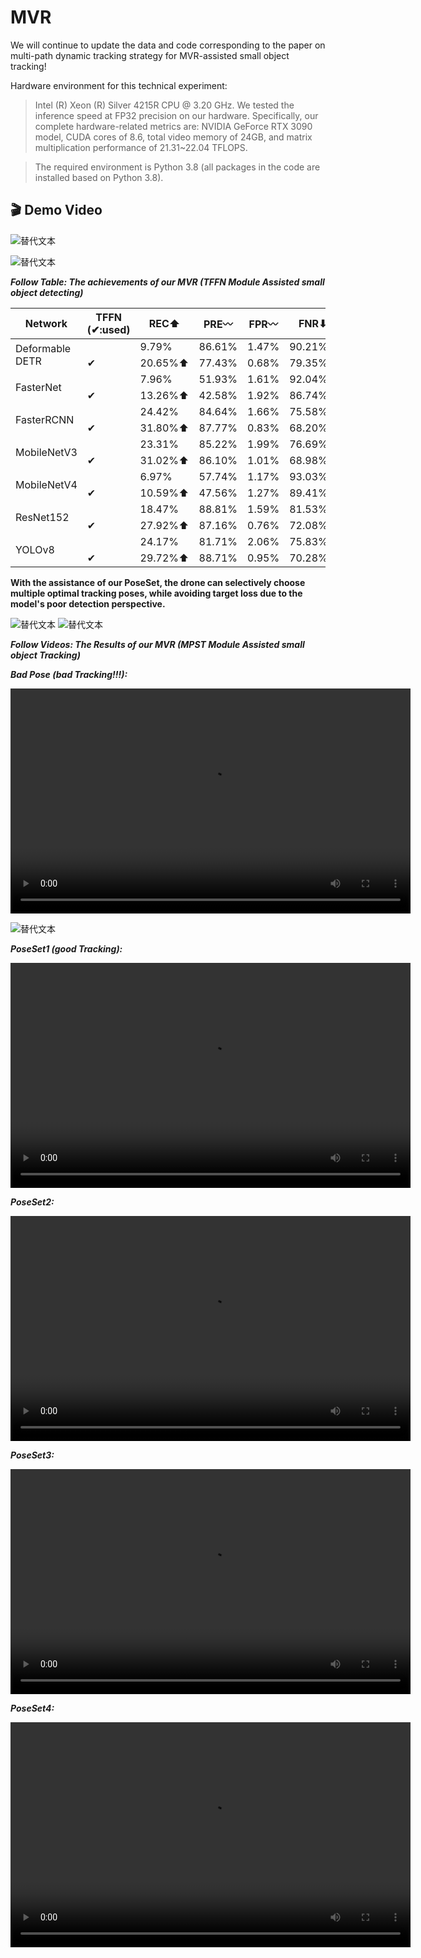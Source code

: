 # MVR
We will continue to update the data and code corresponding to the paper on multi-path dynamic tracking strategy for MVR-assisted small object tracking!

Hardware environment for this technical experiment: 

>Intel (R) Xeon (R) Silver 4215R CPU @ 3.20 GHz. We tested the inference speed at FP32 precision on our hardware. Specifically, our complete hardware-related metrics are: NVIDIA GeForce RTX 3090 model, CUDA cores of 8.6, total video memory of 24GB, and matrix multiplication performance of 21.31~22.04 TFLOPS.

>The required environment is Python 3.8 (all packages in the code are installed based on Python 3.8).


## 🎬 Demo Video
![替代文本](./paper_graph/1.gif)



![替代文本](./paper_graph/9.svg)

***Follow Table: The achievements of our MVR (TFFN Module Assisted small object detecting)***
<table>
  <thead>
    <tr>
      <th>Network</th>
      <th>TFFN (✔:used)</th>
      <th>REC⬆</th>
      <th>PRE〰</th>
      <th>FPR〰</th>
      <th>FNR⬇</th>
      <th>F1-score⬆</th>
      <th>mAP@0.5:0.95⬆</th>
      <th>mAP@0.75⬆</th>
      <th>mAP@0.5⬆</th>
    </tr>
  </thead>
  <tbody>
    <tr>
      <td rowspan="2">Deformable DETR</td>
      <td></td>
      <td>9.79%</td>
      <td>86.61%</td>
      <td>1.47%</td>
      <td>90.21%</td>
      <td>17.59%</td>
      <td>24.30%</td>
      <td>26.12%</td>
      <td>41.69%</td>
    </tr>
    <tr>
      <td>✔</td>
      <td>20.65%⬆</td>
      <td>77.43%</td>
      <td>0.68%</td>
      <td>79.35%⬇</td>
      <td>32.60%⬆</td>
      <td>41.85%⬆</td>
      <td>42.89%⬆</td>
      <td>76.11%⬆</td>
    </tr>
    <tr>
      <td rowspan="2">FasterNet</td>
      <td></td>
      <td>7.96%</td>
      <td>51.93%</td>
      <td>1.61%</td>
      <td>92.04%</td>
      <td>13.80%</td>
      <td>15.30%</td>
      <td>12.63%</td>
      <td>32.31%</td>
    </tr>
    <tr>
      <td>✔</td>
      <td>13.26%⬆</td>
      <td>42.58%</td>
      <td>1.92%</td>
      <td>86.74%⬇</td>
      <td>20.23%⬆</td>
      <td>18.40%⬆</td>
      <td>14.60%⬆</td>
      <td>40.23%⬆</td>
    </tr>
    <tr>
      <td rowspan="2">FasterRCNN</td>
      <td></td>
      <td>24.42%</td>
      <td>84.64%</td>
      <td>1.66%</td>
      <td>75.58%</td>
      <td>37.90%</td>
      <td>51.38%</td>
      <td>60.82%</td>
      <td>76.42%</td>
    </tr>
    <tr>
      <td>✔</td>
      <td>31.80%⬆</td>
      <td>87.77%</td>
      <td>0.83%</td>
      <td>68.20%⬇</td>
      <td>46.69%⬆</td>
      <td>58.45%⬆</td>
      <td>68.26%⬆</td>
      <td>88.86%⬆</td>
    </tr>
    <tr>
      <td rowspan="2">MobileNetV3</td>
      <td></td>
      <td>23.31%</td>
      <td>85.22%</td>
      <td>1.99%</td>
      <td>76.69%</td>
      <td>36.60%</td>
      <td>47.73%</td>
      <td>55.72%</td>
      <td>73.45%</td>
    </tr>
    <tr>
      <td>✔</td>
      <td>31.02%⬆</td>
      <td>86.10%</td>
      <td>1.01%</td>
      <td>68.98%⬇</td>
      <td>45.61%⬆</td>
      <td>54.74%⬆</td>
      <td>62.36%⬆</td>
      <td>86.77%⬆</td>
    </tr>
    <tr>
      <td rowspan="2">MobileNetV4</td>
      <td></td>
      <td>6.97%</td>
      <td>57.74%</td>
      <td>1.17%</td>
      <td>93.03%</td>
      <td>12.44%</td>
      <td>17.90%</td>
      <td>15.04%</td>
      <td>37.30%</td>
    </tr>
    <tr>
      <td>✔</td>
      <td>10.59%⬆</td>
      <td>47.56%</td>
      <td>1.27%</td>
      <td>89.41%⬇</td>
      <td>17.32%⬆</td>
      <td>20.36%⬆</td>
      <td>15.99%⬆</td>
      <td>44.67%⬆</td>
    </tr>
    <tr>
      <td rowspan="2">ResNet152</td>
      <td></td>
      <td>18.47%</td>
      <td>88.81%</td>
      <td>1.59%</td>
      <td>81.53%</td>
      <td>30.59%</td>
      <td>46.10%</td>
      <td>53.55%</td>
      <td>71.35%</td>
    </tr>
    <tr>
      <td>✔</td>
      <td>27.92%⬆</td>
      <td>87.16%</td>
      <td>0.76%</td>
      <td>72.08%⬇</td>
      <td>42.29%⬆</td>
      <td>55.11%⬆</td>
      <td>62.66%⬆</td>
      <td>87.41%⬆</td>
    </tr>
    <tr>
      <td rowspan="2">YOLOv8</td>
      <td></td>
      <td>24.17%</td>
      <td>81.71%</td>
      <td>2.06%</td>
      <td>75.83%</td>
      <td>37.30%</td>
      <td>55.36%</td>
      <td>66.98%</td>
      <td>78.54%</td>
    </tr>
    <tr>
      <td>✔</td>
      <td>29.72%⬆</td>
      <td>88.71%</td>
      <td>0.95%</td>
      <td>70.28%⬇</td>
      <td>44.53%⬆</td>
      <td>61.55%⬆</td>
      <td>72.93%⬆</td>
      <td>89.85%⬆</td>
    </tr>
  </tbody>
</table>



**With the assistance of our PoseSet, the drone can selectively choose multiple optimal tracking poses, while avoiding target loss due to the model's poor detection perspective.**

![替代文本](./paper_graph/001.svg)
![替代文本](./paper_graph/002.svg)

***Follow Videos: The Results of our MVR (MPST Module Assisted small object Tracking)***

***Bad Pose (bad Tracking!!!):***

<video width="640" height="360" controls>
  <source src="./90°20m_track_video.mp4" type="video/mp4">
  你的浏览器不支持 video 标签，请升级浏览器。
</video>

![替代文本](./paper_graph/004.svg)

***PoseSet1 (good Tracking):***

<video width="640" height="360" controls>
  <source src="./right_45°20m_track_video.mp4" type="video/mp4">
  你的浏览器不支持 video 标签，请升级浏览器。
</video>

***PoseSet2:***

<video width="640" height="360" controls>
  <source src="./right_45°20m_track_video.mp4" type="video/mp4">
  你的浏览器不支持 video 标签，请升级浏览器。
</video>

***PoseSet3:***

<video width="640" height="360" controls>
  <source src="./left_45°15m_track_video.mp4" type="video/mp4">
  你的浏览器不支持 video 标签，请升级浏览器。
</video>

***PoseSet4:***

<video width="640" height="360" controls>
  <source src="./left_45°10m_track_video.mp4" type="video/mp4">
  你的浏览器不支持 video 标签，请升级浏览器。
</video>


